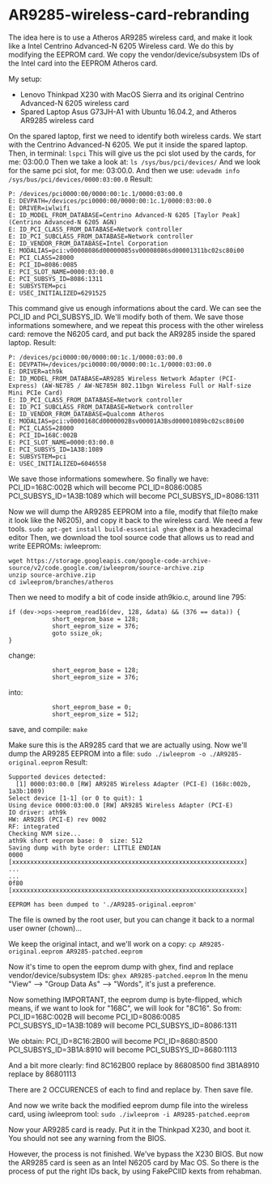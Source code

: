 # AR9285-wireless-card-rebranding
The idea here is to use a Atheros AR9285 wireless card, and make it look like a Intel Centrino Advanced-N 6205 Wireless card. We do this by modifying the EEPROM card. We copy the vendor/device/subsystem IDs of the Intel card into the EEPROM Atheros card.

My setup:
 - Lenovo Thinkpad X230 with MacOS Sierra and its original Centrino Advanced-N 6205 wireless card
 - Spared Laptop Asus G73JH-A1 with Ubuntu 16.04.2, and Atheros AR9285 wireless card

On the spared laptop, first we need to identify both wireless cards. We start with the Centrino Advanced-N 6205. We put it inside the spared laptop.
Then, in terminal:
`lspci`
This will give us the pci slot used by the cards, for me: 03:00.0
Then we take a look at:
`ls /sys/bus/pci/devices/`
And we look for the same pci slot, for me: 03:00.0. 
And then we use:
`udevadm info /sys/bus/pci/devices/0000:03:00.0`
Result:
```
P: /devices/pci0000:00/0000:00:1c.1/0000:03:00.0
E: DEVPATH=/devices/pci0000:00/0000:00:1c.1/0000:03:00.0
E: DRIVER=iwlwifi
E: ID_MODEL_FROM_DATABASE=Centrino Advanced-N 6205 [Taylor Peak] (Centrino Advanced-N 6205 AGN)
E: ID_PCI_CLASS_FROM_DATABASE=Network controller
E: ID_PCI_SUBCLASS_FROM_DATABASE=Network controller
E: ID_VENDOR_FROM_DATABASE=Intel Corporation
E: MODALIAS=pci:v00008086d00000085sv00008086sd00001311bc02sc80i00
E: PCI_CLASS=28000
E: PCI_ID=8086:0085
E: PCI_SLOT_NAME=0000:03:00.0
E: PCI_SUBSYS_ID=8086:1311
E: SUBSYSTEM=pci
E: USEC_INITIALIZED=6291525
```
This command give us enough informations about the card. We can see the PCI_ID and PCI_SUBSYS_ID. We'll modify both of them.
We save those informations somewhere, and we repeat this process with the other wireless card: remove the N6205 card, and put back the AR9285 inside the spared laptop.
Result:
```
P: /devices/pci0000:00/0000:00:1c.1/0000:03:00.0
E: DEVPATH=/devices/pci0000:00/0000:00:1c.1/0000:03:00.0
E: DRIVER=ath9k
E: ID_MODEL_FROM_DATABASE=AR9285 Wireless Network Adapter (PCI-Express) (AW-NE785 / AW-NE785H 802.11bgn Wireless Full or Half-size Mini PCIe Card)
E: ID_PCI_CLASS_FROM_DATABASE=Network controller
E: ID_PCI_SUBCLASS_FROM_DATABASE=Network controller
E: ID_VENDOR_FROM_DATABASE=Qualcomm Atheros
E: MODALIAS=pci:v0000168Cd0000002Bsv00001A3Bsd00001089bc02sc80i00
E: PCI_CLASS=28000
E: PCI_ID=168C:002B
E: PCI_SLOT_NAME=0000:03:00.0
E: PCI_SUBSYS_ID=1A3B:1089
E: SUBSYSTEM=pci
E: USEC_INITIALIZED=6046558
```

We save those informations somewhere.
So finally we have:
PCI_ID=168C:002B which will become PCI_ID=8086:0085
PCI_SUBSYS_ID=1A3B:1089 which will become PCI_SUBSYS_ID=8086:1311

Now we will dump the AR9285 EEPROM into a file, modify that file(to make it look like the N6205), and copy it back to the wireless card.
We need a few tools.
`sudo apt-get install build-essential ghex`
ghex is a hexadecimal editor
Then, we download the tool source code that allows us to read and write EEPROMs: iwleeprom:
```
wget https://storage.googleapis.com/google-code-archive-source/v2/code.google.com/iwleeprom/source-archive.zip
unzip source-archive.zip 
cd iwleeprom/branches/atheros
```

Then we need to modify a bit of code inside ath9kio.c, around line 795:
```
if (dev->ops->eeprom_read16(dev, 128, &data) && (376 == data)) {
            short_eeprom_base = 128;
            short_eeprom_size = 376;
            goto ssize_ok;
}
```

change:
```
            short_eeprom_base = 128;
            short_eeprom_size = 376;
```
into:
```
            short_eeprom_base = 0;
            short_eeprom_size = 512;
```

save, and compile:
`make`

Make sure this is the AR9285 card that we are actually using.
Now we'll dump the AR9285 EEPROM into a file:
`sudo ./iwleeprom -o ./AR9285-original.eeprom`
Result:
```
Supported devices detected: 
  [1] 0000:03:00.0 [RW] AR9285 Wireless Adapter (PCI-E) (168c:002b, 1a3b:1089)
Select device [1-1] (or 0 to quit): 1
Using device 0000:03:00.0 [RW] AR9285 Wireless Adapter (PCI-E) 
IO driver: ath9k
HW: AR9285 (PCI-E) rev 0002
RF: integrated
Checking NVM size...
ath9k short eeprom base: 0  size: 512
Saving dump with byte order: LITTLE ENDIAN
0000 [xxxxxxxxxxxxxxxxxxxxxxxxxxxxxxxxxxxxxxxxxxxxxxxxxxxxxxxxxxxxxxxx]
...
...
0f80 [xxxxxxxxxxxxxxxxxxxxxxxxxxxxxxxxxxxxxxxxxxxxxxxxxxxxxxxxxxxxxxxx]

EEPROM has been dumped to './AR9285-original.eeprom'
```

The file is owned by the root user, but you can change it back to a normal user owner (chown)...

We keep the original intact, and we'll work on a copy:
`cp AR9285-original.eeprom AR9285-patched.eeprom`

Now it's time to open the eeprom dump with ghex, find and replace vendor/device/subsystem IDs:
`ghex AR9285-patched.eeprom`
In the menu "View" --> "Group Data As" --> "Words", it's just a preference.

Now something IMPORTANT, the eeprom dump is byte-flipped, which means, if we want to look for "168C", we will look for "8C16".
So from:
PCI_ID=168C:002B  will become PCI_ID=8086:0085
PCI_SUBSYS_ID=1A3B:1089 will become PCI_SUBSYS_ID=8086:1311

We obtain:
PCI_ID=8C16:2B00  will become PCI_ID=8680:8500
PCI_SUBSYS_ID=3B1A:8910 will become PCI_SUBSYS_ID=8680:1113

And a bit more clearly:
find 8C162B00       replace by 86808500
find 3B1A8910       replace by 86801113

There are 2 OCCURENCES of each to find and replace by.
Then save file. 

And now we write back the modified eeprom dump file into the wireless card, using iwleeprom tool:
`sudo ./iwleeprom -i AR9285-patched.eeprom`

Now your AR9285 card is ready. Put it in the Thinkpad X230, and boot it. You should not see any warning from the BIOS.

However, the process is not finished. We've bypass the X230 BIOS. But now the AR9285 card is seen as an Intel N6205 card by Mac OS. So there is the process of put the right IDs back, by using FakePCIID kexts from rehabman.
